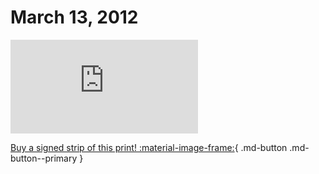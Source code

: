 # March 13, 2012

![](https://www.achewood.com/comic.php?date=03132012)

[Buy a signed strip of this print! :material-image-frame:](https://achewood-holiday-pop-up.myshopify.com/products/strip#03132012){ .md-button .md-button--primary }
